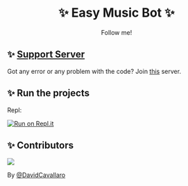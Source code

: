 <h1 align="center"> ✨ Easy Music Bot ✨ </h1>
<p align="center">Follow me!</p>

## ✨ [Support Server](https://discord.gg/a9SHDpD)
Got any error or any problem with the code? Join [this](https://discord.gg/a9SHDpD) server.

## ✨ Run the projects
Repl:

[![Run on Repl.it](https://github.com/DavidCavallaro/Music-Bot/blob/main/replit.PNG?raw=true)](https://repl.it/github/DavidCavallaro/Music-Bot)
## ✨ Contributors
<a href="https://github.com/DavidCavallaro/Music-Bot/graphs/contributors">
  <img src="https://contributors-img.web.app/image?repo=DavidCavallaro/Music-Bot" />
</a>

By [@DavidCavallaro](https://github.com/DavidCavallaro)
